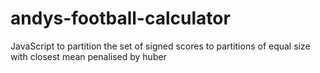 # andys-football-calculator
JavaScript to partition the set of signed scores to partitions of equal size with closest mean penalised by huber
